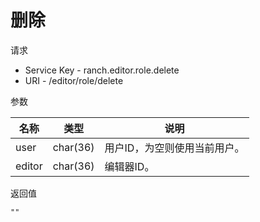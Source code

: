 # 删除

请求
- Service Key - ranch.editor.role.delete
- URI - /editor/role/delete

参数

|名称|类型|说明|
|---|---|---|
|user|char(36)|用户ID，为空则使用当前用户。|
|editor|char(36)|编辑器ID。|

返回值
```
""
```